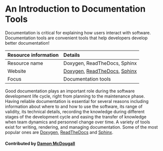 # An Introduction to Documentation Tools

Documentation is critical for explaining how users interact with software. Documentation tools are convenient tools that help developers develop better documentation! 

Resource information | Details 
:--- | :--- 
Resource name |  Doxygen, ReadTheDocs, Sphinx
Website  |  [Doxygen](DocumentationTools.Doxygen.md), [ReadTheDocs](DocumentationTools.ReadTheDocs.md), [Sphinx](DocumentationTools.Sphinx.md)
Focus | Documentation tools

Good documentation plays an important role during the software development life cycle, right from planning to the maintenance phase. Having reliable documentation is essential for several reasons including information about where to and how to use the software, its range of validity, its technical details, recording the knowledge during different stages of the development cycle and easing the transfer of knowledge when team dynamics and personnel change over time.  A variety of tools exist for writing, rendering, and managing documentation. Some of the most popular ones are [Doxygen](DocumentationTools.Doxygen.md), [ReadTheDocs](DocumentationTools.ReadTheDocs.md) and [Sphinx](DocumentationTools.Sphinx.md).

#### Contributed by [Damon McDougall](https://github.com/dmcdougall)

<!---
Publish: yes
Categories: development
Topics: [import from subresources]
Tags: [import from subresources]
Level: 2
Prerequisites: [import from subresources]
Aggregate: base
--->
